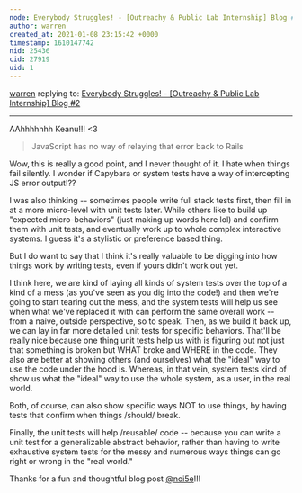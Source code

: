 ```yaml
---
node: Everybody Struggles! - [Outreachy & Public Lab Internship] Blog #2
author: warren
created_at: 2021-01-08 23:15:42 +0000
timestamp: 1610147742
nid: 25436
cid: 27919
uid: 1
---
```




[warren](../profile/warren) replying to: [Everybody Struggles! - [Outreachy & Public Lab Internship] Blog #2](../notes/noi5e/01-08-2021/everybody-struggles-outreachy-public-lab-internship-blog-1)

----
AAhhhhhhh Keanu!!! <3

> JavaScript has no way of relaying that error back to Rails

Wow, this is really a good point, and I never thought of it. I hate when things fail silently. I wonder if Capybara or system tests have a way of intercepting JS error output!??

I was also thinking -- sometimes people write full stack tests first, then fill in at a more micro-level with unit tests later. While others like to build up "expected micro-behaviors" (just making up words here lol) and confirm them with unit tests, and eventually work up to whole complex interactive systems. I guess it's a stylistic or preference based thing. 

But I do want to say that I think it's really valuable to be digging into how things work by writing tests, even if yours didn't work out yet. 

I think here, we are kind of laying all kinds of system tests over the top of a kind of a mess (as you've seen as you dig into the code!) and then we're going to start tearing out the mess, and the system tests will help us see when what we've replaced it with can perform the same overall work -- from a naive, outside perspective, so to speak. Then, as we build it back up, we can lay in far more detailed unit tests for specific behaviors. That'll be really nice because one thing unit tests help us with is figuring out not just that something is broken but WHAT broke and WHERE in the code. They also are better at showing others (and ourselves) what the "ideal" way to use the code under the hood is. Whereas, in that vein, system tests kind of show us what the "ideal" way to use the whole system, as a user, in the real world. 

Both, of course, can also show specific ways NOT to use things, by having tests that confirm when things /should/ break. 

Finally, the unit tests will help /reusable/ code -- because you can write a unit test for a generalizable abstract behavior, rather than having to write exhaustive system tests for the messy and numerous ways things can go right or wrong in the "real world." 

Thanks for a fun and thoughtful blog post [@noi5e](/profile/noi5e)!!!